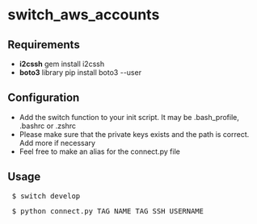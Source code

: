 # switch_aws_accounts

<h2>Requirements</h2>
<ul>
  <li><strong>i2cssh</strong> gem install i2cssh</li>
  <li><strong>boto3</strong> library pip install boto3 --user</li>
</ul>
<h2>Configuration</h2>
<ul>
  <li>Add the switch function to your init script. It may be .bash_profile, .bashrc or .zshrc</li>
  <li>Please make sure that the private keys exists and the path is correct. Add more if necessary</li>
  <li>Feel free to make an alias for the connect.py file</li>
</ul>
<h2>Usage</h2>
  <pre> $ switch develop </pre>
  <pre> $ python connect.py TAG_NAME TAG SSH_USERNAME</pre>
